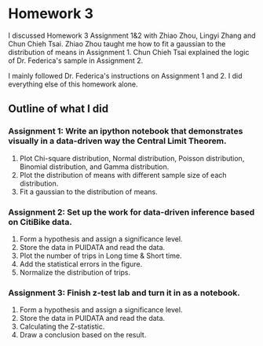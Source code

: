 # Homework 3

I discussed Homework 3 Assignment 1&2 with Zhiao Zhou, Lingyi Zhang and Chun Chieh Tsai. Zhiao Zhou taught me how to fit a gaussian to the distribution of means in Assignment 1. Chun Chieh Tsai explained the logic of Dr. Federica's sample in Assignment 2.

I mainly followed Dr. Federica's instructions on Assignment 1 and 2.
I did everything else of this homework alone.


## Outline of what I did
### Assignment 1: Write an ipython notebook that demonstrates visually in a data-driven way the Central Limit Theorem. 

1. Plot Chi-square distribution, Normal distribution, Poisson distribution, Binomial distribution, and Gamma distribution.
2. Plot the distribution of means with different sample size of each distribution.
3. Fit a gaussian to the distribution of means.

### Assignment 2: Set up the work for data-driven inference based on CitiBike data. 

1. Form a hypothesis and assign a significance level.
2. Store the data in PUIDATA and read the data.
3. Plot the number of trips in Long time & Short time.
4. Add the statistical errors in the figure.
5. Normalize the distribution of trips.

### Assignment 3: Finish z-test lab and turn it in as a notebook.

1. Form a hypothesis and assign a significance level.
2. Store the data in PUIDATA and read the data.
3. Calculating the Z-statistic.
4. Draw a conclusion based on the result.
